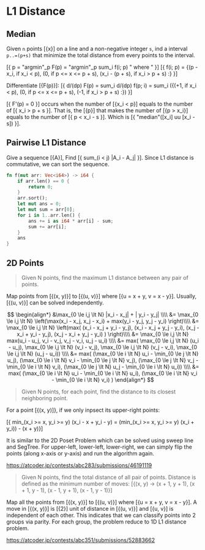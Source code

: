 # L1 Distance

## Median

Given `n` points [{x}] on a line and a non-negative integer `s`,
ind a interval `p..=(p+s)` that minimize the total distance from every points to the interval.

[{ p = "argmin"_p F(p) = "argmin"_p sum_i f(i; p) " where " }]
[{ f(i; p) = {(p - x_i, if x_i < p), (0, if p <= x <= p + s), (x_i - (p + s), if x_i > p + s) :} }]


Differentiate [{F(p)}]:
[{ d/(dp) F(p) = sum_i d/(dp) f(p; i) = sum_i ({(+1, if x_i < p), (0, if p <= x <= p + s), (-1, if x_i > p + s) :}) }]

[{ F'(p) = 0 }] occurs when the number of [{x_i < p}] equals to the number of [{ x_i > p + s }].
That is, the [{p}] that makes the number of [{p > x_i}] equals to the number of [{ p < x_i - s }].
Which is [{ "median"([x_i] uu [x_i - s]) }].


## Pairwise L1 Distance

Give a sequence [{A}], Find [{ sum_(i < j) |A_i - A_j|  }]. 
Since L1 distance is commutative, we can sort the sequence.

```rust
fn f(mut arr: Vec<i64>) -> i64 {
    if arr.len() == 0 {
        return 0;
    }
    arr.sort();
    let mut ans = 0;
    let mut sum = arr[0];
    for i in 1..arr.len() {
        ans += i as i64 * arr[i] - sum;
        sum += arr[i];
    }
    ans
}
```

## 2D Points

> Given N points, find the maximum L1 distance between any pair of points.

Map points from [{(x, y)}] to [{(u, v)}] where [{u = x + y, v = x - y}]. 
Usually, [{(u, v)}] can be solved independently.

$$
\begin{align*}
&\max_{0 \le i,j \lt N} |x_i - x_j| + | y_i - y_j| \\\\
&= \max_{0 \le i,j \lt N} \left(\max(x_i - x_j, x_j - x_i) + max(y_i - y_j, y_j - y_i) \right)\\\\
&= \max_{0 \le i,j \lt N} \left(max(
(x_i - x_j + y_i - y_j), 
(x_i - x_j + y_j - y_i),
(x_j - x_i + y_i - y_j),
(x_j - x_i + y_j - y_i)
) \right)\\\\
&= \max_{0 \le i,j \lt N} max(u_i - u_j, v_i - v_j, v_j - v_i, u_j - u_i) \\\\
&= max(    
    \max_{0 \le i,j \lt N} (u_i - u_j),
    \max_{0 \le i,j \lt N} (v_i - v_j),
    \max_{0 \le i,j \lt N} (v_j - v_i),
    \max_{0 \le i,j \lt N} (u_j - u_i)) \\\\
&= max(
    (\max_{0 \le i \lt N} u_i - \min_{0 \le j \lt N} u_j),
    (\max_{0 \le i \lt N} v_i - \min_{0 \le j \lt N} v_j),
    (\max_{0 \le j \lt N} v_j - \min_{0 \le i \lt N} v_i),
    (\max_{0 \le j \lt N} u_j - \min_{0 \le i \lt N} u_i)) \\\\
&= max(
    (\max_{0 \le i \lt N} u_i - \min_{0 \le i \lt N} u_i),
    (\max_{0 \le i \lt N} v_i - \min_{0 \le i \lt N} v_i)
)
\end{align*}
$$


> Given N points, for each point, find the distance to its closest neighboring point.

For a point [{(x, y)]}, if we only inpsect its upper-right points:

[{ min_(x_i >= x, y_i >= y) (x_i - x + y_i - y) = (min_(x_i >= x, y_i >= y) (x_i + y_i)) - (x + y)}]

It is similar to the 2D Poset Problem which can be solved using sweep line and SegTree.
For upper-left, lower-left, lower-right, we can simply flip the points (along x-axis or y-axis) and run the algorithm again.

<https://atcoder.jp/contests/abc283/submissions/46191119>


> Given N points, find the total distance of all pair of points.
> Distance is defined as the minimum number of moves:
> [{(x, y) -> (x + 1, y + 1), (x + 1, y - 1), (x - 1, y + 1), (x - 1, y - 1)}]

Map all the points from [{(x, y)}] to [{(u, v)}] where [{u = x + y, v = x - y}].
A move in [{(x, y)}] is [{2}] unit of distance in [{(u, v)}] and [{u, v}] is independent of each other.
This indicates that we can classify points into 2 groups via parity.
For each group, the problem reduce to 1D L1 distance problem.

<https://atcoder.jp/contests/abc351/submissions/52883662>